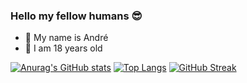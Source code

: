 ### Hello my fellow humans 😎

- 💬 My name is André
- 🎈 I am 18 years old

[![Anurag's GitHub stats](https://github-readme-stats.vercel.app/api?username=andrebtw)](https://github.com/anuraghazra/github-readme-stats)
[![Top Langs](https://github-readme-stats.vercel.app/api/top-langs/?username=andrebtw&layout=compact)](https://github.com/anuraghazra/github-readme-stats)
[![GitHub Streak](https://github-readme-streak-stats.herokuapp.com/?user=andrebtw)](https://git.io/streak-stats)

<!--
**andrebtw/andrebtw** is a ✨ _special_ ✨ repository because its `README.md` (this file) appears on your GitHub profile.

Here are some ideas to get you started:

- 🔭 I’m currently working on ...
- 🌱 I’m currently learning ...
- 👯 I’m looking to collaborate on ...
- 🤔 I’m looking for help with ...
- 💬 Ask me about ...
- 📫 How to reach me: ...
- 😄 Pronouns: ...
- ⚡ Fun fact: ...
-->
